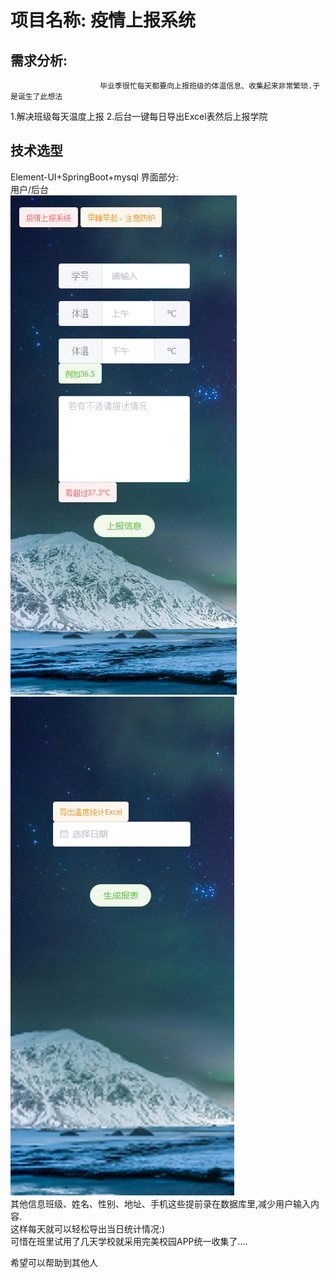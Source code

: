 # 项目名称: 疫情上报系统
## 需求分析: 
                        毕业季很忙每天都要向上报班级的体温信息、收集起来非常繁琐.于是诞生了此想法
   1.解决班级每天温度上报
   2.后台一键每日导出Excel表然后上报学院
## 技术选型
   Element-UI+SpringBoot+mysql 
   界面部分:   
   用户/后台  
   ![avatar](pics/user.png) ![avatar](pics/admin.png)  
   其他信息班级、姓名、性别、地址、手机这些提前录在数据库里,减少用户输入内容.  
   这样每天就可以轻松导出当日统计情况:)  
   可惜在班里试用了几天学校就采用完美校园APP统一收集了....
   
   希望可以帮助到其他人
  